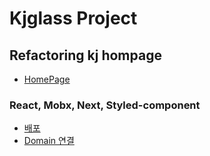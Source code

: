 # Kjglass Project

## Refactoring kj hompage
* [HomePage](http://www.kjglass.co.kr)

### React, Mobx, Next, Styled-component

- [배포](https://eomtttttt-develop.tistory.com/207)
- [Domain 연결](https://eomtttttt-develop.tistory.com/208)
